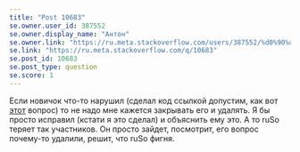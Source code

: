 ```yaml
---
title: "Post 10683"
se.owner.user_id: 387552
se.owner.display_name: "Антон"
se.owner.link: "https://ru.meta.stackoverflow.com/users/387552/%d0%90%d0%bd%d1%82%d0%be%d0%bd"
se.link: "https://ru.meta.stackoverflow.com/q/10683"
se.post_id: 10683
se.post_type: question
se.score: 1
---
```

<p>Если новичок что-то нарушил (сделал код ссылкой допустим, как вот <a href="https://ru.stackoverflow.com/questions/1158845/%D0%92%D0%BE%D0%BF%D1%80%D0%BE%D1%81-%D0%BF%D1%80%D0%BE-grid%D1%8B">этот</a> вопрос) то не надо мне кажется закрывать его и удалять. Я бы просто исправил (кстати я это сделал) и объяснить ему это. А то ruSo  теряет так участников. Он просто зайдет, посмотрит, его вопрос почему-то удалили, решит, что ruSo фигня.</p>
